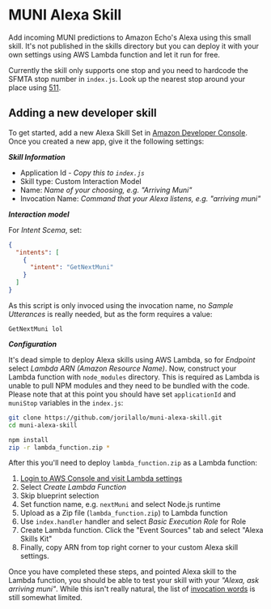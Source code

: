 # MUNI Alexa Skill

Add incoming MUNI predictions to Amazon Echo's Alexa using this small skill. It's not published in the skills directory but you can deploy it with your own settings using AWS Lambda function and let it run for free.

Currently the skill only supports one stop and you need to hardcode the SFMTA stop number in `index.js`. Look up the nearest stop around your place using [511](http://transit.511.org/schedules/realtimedepartures.aspx).

## Adding a new developer skill

To get started, add a new Alexa Skill Set in [Amazon Developer Console](https://developer.amazon.com/edw/home.html#/). Once you created a new app, give it the following settings:

_**Skill Information**_

- Application Id - _Copy this to `index.js`_
- Skill type: Custom Interaction Model
- Name: _Name of your choosing, e.g. "Arriving Muni"_
- Invocation Name: _Command that your Alexa listens, e.g. "arriving muni"_

_**Interaction model**_

For _Intent Scema_, set:

```json
{
  "intents": [
    {
      "intent": "GetNextMuni"
    }
  ]
}
```

As this script is only invoced using the invocation name, no _Sample Utterances_ is really needed, but as the form requires a value:

```
GetNextMuni lol
```

_**Configuration**_

It's dead simple to deploy Alexa skills using AWS Lambda, so for _Endpoint_ select _Lambda ARN (Amazon Resource Name)_. Now, construct your Lambda function with `node_modules` directory.  This is required as Lambda is unable to pull NPM modules and they need to be bundled with the code. Please note that at this point you should have set `applicationId` and `muniStop` variables in the `index.js`:

```bash
git clone https://github.com/jorilallo/muni-alexa-skill.git
cd muni-alexa-skill

npm install
zip -r lambda_function.zip *
```

After this you'll need to deploy `lambda_function.zip` as a Lambda function:

1. [Login to AWS Console and visit Lambda settings](https://console.aws.amazon.com/lambda/home?region=us-east-1#)
1. Select _Create Lambda Function_
1. Skip blueprint selection
2. Set function name, e.g. `nextMuni` and select Node.js runtime
3. Upload as a Zip file (`lambda_function.zip`) to Lambda function
4. Use `index.handler` handler and select _Basic Execution Role_ for Role
5. Create Lambda function. Click the "Event Sources" tab and select "Alexa Skills Kit"
6. Finally, copy ARN from top right corner to your custom Alexa skill settings.

Once you have completed these steps, and pointed Alexa skill to the Lambda function, you should be able to test your skill with your _"Alexa, ask arriving muni"_. While this isn't really natural, the list of [invocation words](https://developer.amazon.com/public/solutions/alexa/alexa-skills-kit/docs/supported-phrases-to-begin-a-conversation) is still somewhat limited.

